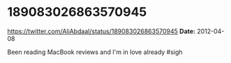 # 189083026863570945
https://twitter.com/AliAbdaal/status/189083026863570945
**Date:** 2012-04-08

Been reading MacBook reviews and I'm in love already #sigh
